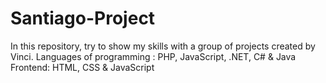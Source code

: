 # Santiago-Project
In this repository, try to show my skills with a group of projects created by Vinci. Languages of programming : PHP, JavaScript, .NET, C# &amp; Java Frontend: HTML, CSS &amp; JavaScript
